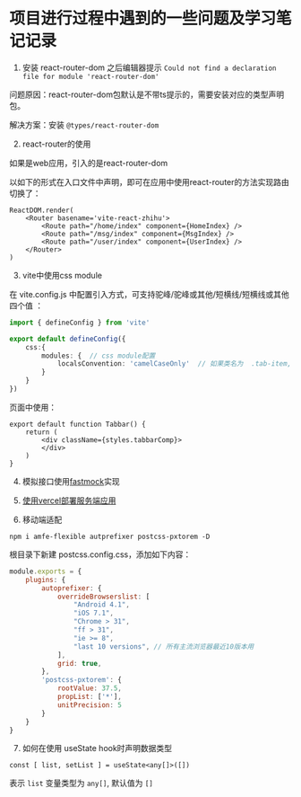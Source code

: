 # 项目进行过程中遇到的一些问题及学习笔记记录

1. 安装 react-router-dom 之后编辑器提示 `Could not find a declaration file for module 'react-router-dom'`

问题原因：react-router-dom包默认是不带ts提示的，需要安装对应的类型声明包。

解决方案：安装 `@types/react-router-dom`

2. react-router的使用

如果是web应用，引入的是react-router-dom

以如下的形式在入口文件中声明，即可在应用中使用react-router的方法实现路由切换了：

```tsx
ReactDOM.render(
	<Router basename='vite-react-zhihu'>
		<Route path="/home/index" component={HomeIndex} />
		<Route path="/msg/index" component={MsgIndex} />
		<Route path="/user/index" component={UserIndex} />
	</Router>
)
```

3. vite中使用css module

在 vite.config.js 中配置引入方式，可支持驼峰/驼峰或其他/短横线/短横线或其他四个值 ：

```ts
import { defineConfig } from 'vite'

export default defineConfig({
	css:{
		modules: {  // css module配置
			localsConvention: 'camelCaseOnly'  // 如果类名为  .tab-item, 使用时要写成 styles.tabItem
		}
	}
})

```

页面中使用：

```tsx
export default function Tabbar() {
	return (
		<div className={styles.tabbarComp}>
		</div>
	)
}
```

4. 模拟接口使用[fastmock](https://www.fastmock.site/#/project/17ad4659e546df135e2027055aba5443)实现

5. [使用vercel部署服务端应用](https://blog.csdn.net/u012961419/article/details/112369710)

6. 移动端适配

`npm i amfe-flexible autprefixer postcss-pxtorem -D`

根目录下新建 postcss.config.css，添加如下内容：

```js
module.exports = {
    plugins: {
        autoprefixer: {
            overrideBrowserslist: [
                "Android 4.1",
                "iOS 7.1",
                "Chrome > 31",
                "ff > 31",
                "ie >= 8",
                "last 10 versions", // 所有主流浏览器最近10版本用
            ],
            grid: true,
        },
        'postcss-pxtorem': {
            rootValue: 37.5,
            propList: ['*'],
            unitPrecision: 5
        }
    }
}
```

7. 如何在使用 useState hook时声明数据类型

```tsx
const [ list, setList ] = useState<any[]>([])
```

表示 `list` 变量类型为 `any[]`, 默认值为 `[]`


